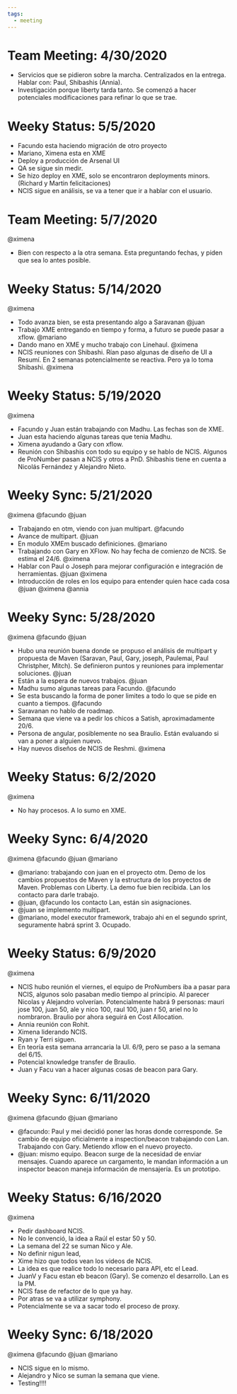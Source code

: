 ```yaml
---
tags:
  - meeting
---
```


# Team Meeting: 4/30/2020

- Servicios que se pidieron sobre la marcha. Centralizados en la entrega. Hablar con: Paul, Shibashis (Annia).
- Investigación porque liberty tarda tanto. Se comenzó a hacer potenciales modificaciones para refinar lo que se trae.

# Weeky Status: 5/5/2020

- Facundo esta haciendo migración de otro proyecto
- Mariano, Ximena esta en XME
- Deploy a producción de Arsenal UI
- QA se sigue sin medir.
- Se hizo deploy en XME, solo se encontraron deployments minors. (Richard y Martin felicitaciones)
- NCIS sigue en análisis, se va a tener que ir a hablar con el usuario.

# Team Meeting: 5/7/2020
@ximena

- Bien con respecto a la otra semana. Esta preguntando fechas, y piden que sea lo antes posible.

# Weeky Status: 5/14/2020
@ximena

- Todo avanza bien, se esta presentando algo a Saravanan @juan
- Trabajo XME entregando en tiempo y forma, a futuro se puede pasar a xflow. @mariano
- Dando mano en XME y mucho trabajo con Linehaul. @ximena
- NCIS reuniones con Shibashi. Rían paso algunas de diseño de UI a Resumí. En 2 semanas potencialmente se reactiva. Pero ya lo toma Shibashi. @ximena

# Weeky Status: 5/19/2020
@ximena

- Facundo y Juan están trabajando con Madhu. Las fechas son de XME.
- Juan esta haciendo algunas tareas que tenia Madhu.  
- Ximena ayudando a Gary con xflow.
- Reunión con Shibashis con todo su equipo y se hablo de NCIS. Algunos de ProNumber pasan a NCIS y otros a PnD. Shibashis tiene en cuenta a Nicolás Fernández y Alejandro Nieto.

# Weeky Sync: 5/21/2020
@ximena @facundo @juan

- Trabajando en otm, viendo con juan multipart. @facundo
- Avance de multipart. @juan
- En modulo XMEm buscado definiciones. @mariano
- Trabajando con Gary en XFlow. No hay fecha de comienzo de NCIS. Se estima el 24/6.  @ximena
- Hablar con Paul o Joseph para mejorar configuración e integración de herramientas. @juan @ximena
- Introducción de roles en los equipo para entender quien hace cada cosa @juan @ximena @annia

# Weeky Sync: 5/28/2020
@ximena @facundo @juan

- Hubo una reunión buena donde se propuso el análisis de multipart y propuesta de Maven (Saravan, Paul, Gary, joseph, Paulemai, Paul Christpher, Mitch). Se definieron puntos y reuniones para implementar soluciones. @juan
- Están a la espera de nuevos trabajos. @juan
- Madhu sumo algunas tareas para Facundo. @facundo
- Se esta buscando la forma de poner limites a todo lo que se pide en cuanto a tiempos. @facundo
- Saravanan no hablo de roadmap.
- Semana que viene va a pedir los chicos a Satish, aproximadamente 20/6.
- Persona de angular, posiblemente no sea Braulio. Están evaluando si van a poner a alguien nuevo.
- Hay nuevos diseños de NCIS de Reshmi. @ximena

# Weeky Status: 6/2/2020
@ximena

- No hay procesos. A lo sumo en XME.

# Weeky Sync: 6/4/2020
@ximena @facundo @juan @mariano

- @mariano: trabajando con juan en el proyecto otm. Demo de los cambios propuestos de Maven y la estructura de los proyectos de Maven. Problemas con Liberty. La demo fue bien recibida. Lan los contacto para darle trabajo.
- @juan, @facundo los contacto Lan, están sin asignaciones.
- @juan se implemento multipart.
- @mariano, model executor framework, trabajo ahi en el segundo sprint, seguramente habrá sprint 3. Ocupado.

# Weeky Status: 6/9/2020
@ximena

- NCIS hubo reunión el viernes, el equipo de ProNumbers iba a pasar para NCIS, algunos solo pasaban medio tiempo al principio. Al parecer Nicolas y Alejandro volverían. Potencialmente habrá 9 personas: mauri jose 100, juan 50, ale y nico 100, raul 100, juan r 50, ariel no lo nombraron. Braulio por ahora seguirá en Cost Allocation. 
- Annia reunión con Rohit.
- Ximena liderando NCIS.
- Ryan y Terri siguen.
- En teoría esta semana arrancaria la UI. 6/9, pero se paso a la semana del 6/15.
- Potencial knowledge transfer de Braulio.
- Juan y Facu van a hacer algunas cosas de beacon para Gary.


# Weeky Sync: 6/11/2020
@ximena @facundo @juan @mariano

- @facundo: Paul y mei decidió poner las horas donde corresponde. Se cambio de equipo oficialmente a inspection/beacon trabajando con Lan. Trabajando con Gary. Metiendo xflow en el nuevo proyecto.
- @juan: mismo equipo. Beacon surge de la necesidad de enviar mensajes. Cuando aparece un cargamento, le mandan información a un inspector beacon maneja información de mensajería. Es un prototipo.


# Weeky Status: 6/16/2020
@ximena

- Pedir dashboard NCIS.
- No le convenció, la idea a Raúl el estar 50 y 50.
- La semana del 22 se suman Nico y Ale.
- No definir nigun lead,
- Xime hizo que todos vean los videos de NCIS.
- La idea es que realice todo lo necesario para API, etc el Lead.
- JuanV y Facu estan eb beacon (Gary). Se comenzo el desarrollo. Lan es la PM.
- NCIS fase de refactor de lo que ya hay.
- Por atras se va a utilizar symphony.
- Potencialmente se va a sacar todo el proceso de proxy.


# Weeky Sync: 6/18/2020
@ximena @facundo @juan @mariano

- NCIS sigue en lo mismo. 
- Alejandro y Nico se suman la semana que viene.
- Testing!!!!